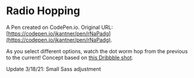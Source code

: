 # Radio Hopping

A Pen created on CodePen.io. Original URL: [https://codepen.io/jkantner/pen/rNaPadg](https://codepen.io/jkantner/pen/rNaPadg).

As you select different options, watch the dot worm hop from the previous to the current! Concept based on [this Dribbble shot](https://cdn.dribbble.com/users/924129/screenshots/4710986/radio-buttons.gif?vid=1).

Update 3/18/21: Small Sass adjustment
